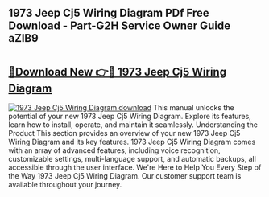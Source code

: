 ## 1973 Jeep Cj5 Wiring Diagram PDf Free Download - Part-G2H Service Owner Guide aZlB9

# <h2><a href="http://dfo547.blite.top/?on=1973+Jeep+Cj5+Wiring+Diagram">🔗Download New 👉🔴 1973 Jeep Cj5 Wiring Diagram</a></h2>

[![1973 Jeep Cj5 Wiring Diagram download](https://i.imgur.com/lujVjoI.png)](http://dfo547.blite.top/?on=1973+Jeep+Cj5+Wiring+Diagram)
This manual unlocks the potential of your new 1973 Jeep Cj5 Wiring Diagram. Explore its features, learn how to install, operate, and maintain it seamlessly. Understanding the Product This section provides an overview of your new 1973 Jeep Cj5 Wiring Diagram and its key features. 1973 Jeep Cj5 Wiring Diagram comes with an array of advanced features, including voice recognition, customizable settings, multi-language support, and automatic backups, all accessible through the user interface. We're Here to Help You Every Step of the Way 1973 Jeep Cj5 Wiring Diagram. Our customer support team is available throughout your journey.
